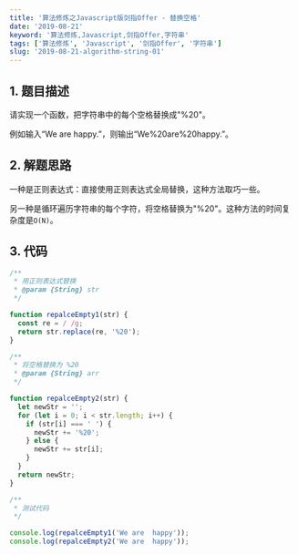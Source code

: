 ```yaml
---
title: '算法修炼之Javascript版剑指Offer - 替换空格'
date: '2019-08-21'
keyword: '算法修炼,Javascript,剑指Offer,字符串'
tags: ['算法修炼', 'Javascript', '剑指Offer', '字符串']
slug: '2019-08-21-algorithm-string-01'
---
```


## 1. 题目描述

请实现一个函数，把字符串中的每个空格替换成"%20"。

例如输入“We are happy.”，则输出“We%20are%20happy.”。

## 2. 解题思路

一种是正则表达式：直接使用正则表达式全局替换，这种方法取巧一些。

另一种是循环遍历字符串的每个字符，将空格替换为"%20"。这种方法的时间复杂度是`O(N)`。

## 3. 代码

```javascript
/**
 * 用正则表达式替换
 * @param {String} str
 */

function repalceEmpty1(str) {
  const re = / /g;
  return str.replace(re, '%20');
}

/**
 * 将空格替换为 %20
 * @param {String} arr
 */

function repalceEmpty2(str) {
  let newStr = '';
  for (let i = 0; i < str.length; i++) {
    if (str[i] === ' ') {
      newStr += '%20';
    } else {
      newStr += str[i];
    }
  }
  return newStr;
}

/**
 * 测试代码
 */

console.log(repalceEmpty1('We are  happy'));
console.log(repalceEmpty2('We are  happy'));
```
